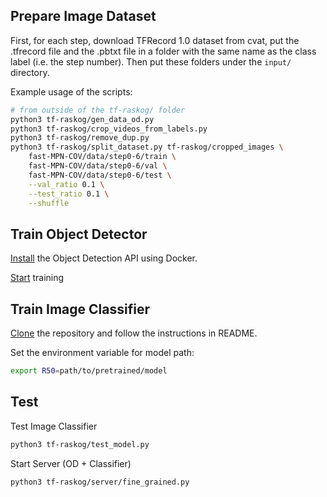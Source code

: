 ## Prepare Image Dataset

First, for each step, download TFRecord 1.0 dataset from cvat, put the
.tfrecord file and the .pbtxt file in a folder with the same name as the
class label (i.e. the step number). Then put these folders under the `input/`
directory.

Example usage of the scripts:
```bash
# from outside of the tf-raskog/ folder
python3 tf-raskog/gen_data_od.py
python3 tf-raskog/crop_videos_from_labels.py
python3 tf-raskog/remove_dup.py
python3 tf-raskog/split_dataset.py tf-raskog/cropped_images \
    fast-MPN-COV/data/step0-6/train \
    fast-MPN-COV/data/step0-6/val \
    fast-MPN-COV/data/step0-6/test \
    --val_ratio 0.1 \
    --test_ratio 0.1 \
    --shuffle
```

## Train Object Detector

[Install](https://github.com/tensorflow/models/blob/master/research/object_detection/g3doc/tf2.md#docker-installation)
the Object Detection API using Docker.

[Start](https://github.com/tensorflow/models/blob/master/research/object_detection/g3doc/tf2_training_and_evaluation.md#local)
training

## Train Image Classifier

[Clone](https://github.com/rogerthat94/fast-MPN-COV) the repository and follow the instructions in README.

Set the environment variable for model path:
```bash
export R50=path/to/pretrained/model
```

## Test

Test Image Classifier
```bash
python3 tf-raskog/test_model.py
```

Start Server (OD + Classifier)
```bash
python3 tf-raskog/server/fine_grained.py
```
